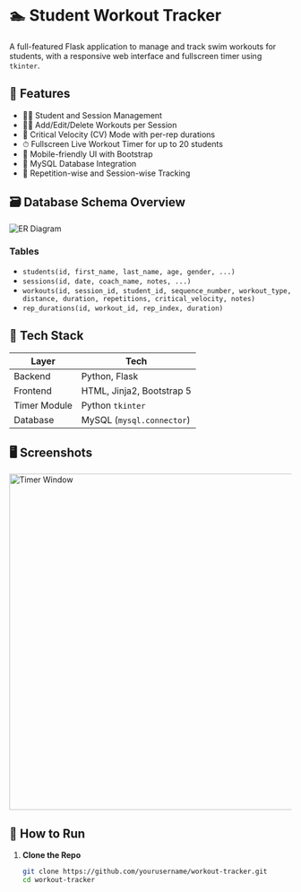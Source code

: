 # 🏊 Student Workout Tracker

A full-featured Flask application to manage and track swim workouts for students, with a responsive web interface and fullscreen timer using `tkinter`.

## 📌 Features

- 👨‍🎓 Student and Session Management
- 🏋️‍♂️ Add/Edit/Delete Workouts per Session
- 🧠 Critical Velocity (CV) Mode with per-rep durations
- ⏱ Fullscreen Live Workout Timer for up to 20 students
- 📱 Mobile-friendly UI with Bootstrap
- 💾 MySQL Database Integration
- 🎯 Repetition-wise and Session-wise Tracking

## 🗃 Database Schema Overview

![ER Diagram](workout_tracker_er_diagram.png)

### Tables

- `students(id, first_name, last_name, age, gender, ...)`
- `sessions(id, date, coach_name, notes, ...)`
- `workouts(id, session_id, student_id, sequence_number, workout_type, distance, duration, repetitions, critical_velocity, notes)`
- `rep_durations(id, workout_id, rep_index, duration)`

## 🚀 Tech Stack

| Layer         | Tech                          |
|---------------|-------------------------------|
| Backend       | Python, Flask                 |
| Frontend      | HTML, Jinja2, Bootstrap 5     |
| Timer Module  | Python `tkinter`              |
| Database      | MySQL (`mysql.connector`)     |

## 🖥 Screenshots

<img src="screenshots/timer_window.png" alt="Timer Window" width="600"/>

## 🧪 How to Run

1. **Clone the Repo**
   ```bash
   git clone https://github.com/yourusername/workout-tracker.git
   cd workout-tracker
